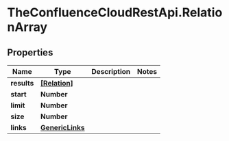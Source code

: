 # TheConfluenceCloudRestApi.RelationArray

## Properties
Name | Type | Description | Notes
------------ | ------------- | ------------- | -------------
**results** | [**[Relation]**](Relation.md) |  | 
**start** | **Number** |  | 
**limit** | **Number** |  | 
**size** | **Number** |  | 
**links** | [**GenericLinks**](GenericLinks.md) |  | 

